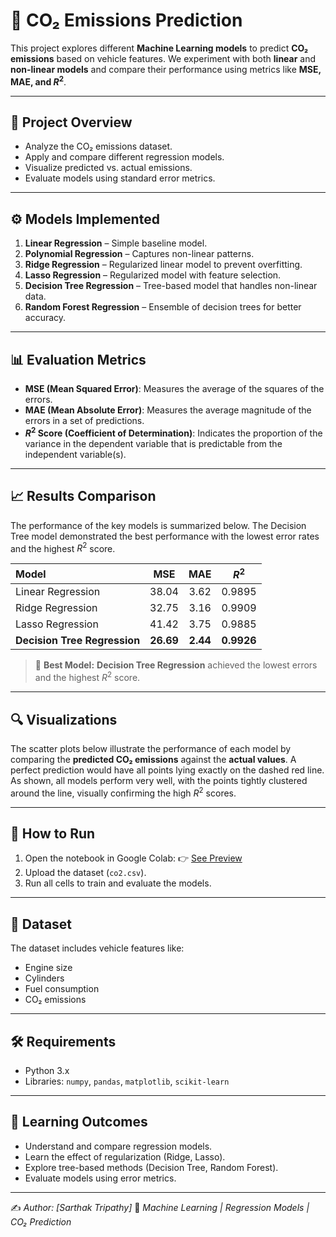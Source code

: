 # 🚗 CO₂ Emissions Prediction

This project explores different **Machine Learning models** to predict **CO₂ emissions** based on vehicle features. We experiment with both **linear** and **non-linear models** and compare their performance using metrics like **MSE, MAE, and $R^2$**.

***

## 📌 Project Overview
- Analyze the CO₂ emissions dataset.
- Apply and compare different regression models.
- Visualize predicted vs. actual emissions.
- Evaluate models using standard error metrics.

***

## ⚙️ Models Implemented
1.  **Linear Regression** – Simple baseline model.
2.  **Polynomial Regression** – Captures non-linear patterns.
3.  **Ridge Regression** – Regularized linear model to prevent overfitting.
4.  **Lasso Regression** – Regularized model with feature selection.
5.  **Decision Tree Regression** – Tree-based model that handles non-linear data.
6.  **Random Forest Regression** – Ensemble of decision trees for better accuracy.

***

## 📊 Evaluation Metrics
-   **MSE (Mean Squared Error)**: Measures the average of the squares of the errors.
-   **MAE (Mean Absolute Error)**: Measures the average magnitude of the errors in a set of predictions.
-   **$R^2$ Score (Coefficient of Determination)**: Indicates the proportion of the variance in the dependent variable that is predictable from the independent variable(s).

***

## 📈 Results Comparison

The performance of the key models is summarized below. The Decision Tree model demonstrated the best performance with the lowest error rates and the highest $R^2$ score.

| Model | MSE | MAE | $R^2$ |
| :--- | :---: | :---: | :---: |
| Linear Regression | 38.04 | 3.62 | 0.9895 |
| Ridge Regression | 32.75 | 3.16 | 0.9909 |
| Lasso Regression | 41.42 | 3.75 | 0.9885 |
| **Decision Tree Regression** | **26.69** | **2.44** | **0.9926** |

> 🔑 **Best Model:** **Decision Tree Regression** achieved the lowest errors and the highest $R^2$ score.

***

## 🔍 Visualizations
The scatter plots below illustrate the performance of each model by comparing the **predicted CO₂ emissions** against the **actual values**. A perfect prediction would have all points lying exactly on the dashed red line. As shown, all models perform very well, with the points tightly clustered around the line, visually confirming the high $R^2$ scores.



***

## 🚀 How to Run
1.  Open the notebook in Google Colab:
    👉 [See Preview](https://colab.research.google.com/drive/1MpXxAMtXzBq280qNaYdI_zvmm0sOuFxS#scrollTo=8039fc5a)
2.  Upload the dataset (`co2.csv`).
3.  Run all cells to train and evaluate the models.

***

## 📂 Dataset
The dataset includes vehicle features like:
-   Engine size
-   Cylinders
-   Fuel consumption
-   CO₂ emissions

***

## 🛠️ Requirements
-   Python 3.x
-   Libraries: `numpy`, `pandas`, `matplotlib`, `scikit-learn`

***

## 🎯 Learning Outcomes
-   Understand and compare regression models.
-   Learn the effect of regularization (Ridge, Lasso).
-   Explore tree-based methods (Decision Tree, Random Forest).
-   Evaluate models using error metrics.

---
✍️ *Author: [Sarthak Tripathy]*
📌 *Machine Learning | Regression Models | CO₂ Prediction*
